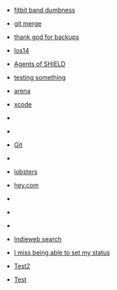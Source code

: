 
- [fitbit band dumbness](/2020/09/c11f9f76ed1a85539df66f3b898c45fc/)

- [git merge](/2020/09/04b1428fe35c94f8157dc2178209b6a7/)

- [thank god for backups](/2020/09/81f2a56837f67d1702af671036373a3c/)

- [Ios14](/2020/08/2d7fcd44f8a65f2078142cce92aa6b9a/)

- [Agents of SHIELD](/2020/08/8de9468cf4538aa076962780946b5066/)

- [testing something](/2020/08/438c67100e2f5d99412ecb63e6eb9bca/)

- [arena](/2020/08/4aab780a936cbcca72d043f98cdd53ec/)

- [xcode](/2020/08/a7e178343be582801775b6ee89e7a6b3/)

- [](/2020/07/b74a3432dfd7293ec59730ff16e66151/)

- [](/2020/07/0f0e7126893e7fc999f53de315f79249/)

- [Git](/2020/06/8ec9f2fb55acb4df093684962f1819fc/)

- [](/2020/06/ba9408bd418c2a159d7b55ead508a03c/)

- [lobsters](/2020/06/55eafe2c6a6f701e0a96d1f5d62b2177/)

- [hey.com](/2020/06/7e554e29dd98e7b3b63be542c91a49c2/)

- [](/2020/05/99d3b3910baeab147ee4ae35286d8082/)

- [](/2020/04/1f7892621a82198d8501913f1690a254/)

- [](/2020/04/2dd7011c13ce8353647f07f57e292bf8/)

- [Indieweb search](/2020/04/fe45adb8c24e654605b9906dea2df749/)

- [I miss being able to set my status](/2020/04/b1b6f7e8d68ca5ef8aa7c77a8cf79596/)

- [Test2](/2020/03/12034d0fedf398582afed377596c5ef7/)

- [Test](/2020/03/e27383be3ca09a1a6403ebd4ca165af0/)
